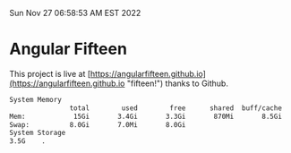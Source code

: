 Sun Nov 27 06:58:53 AM EST 2022

# Angular Fifteen


This project is live at [https://angularfifteen.github.io](https://angularfifteen.github.io "fifteen!") thanks to Github.

```bash
System Memory
               total        used        free      shared  buff/cache   available
Mem:            15Gi       3.4Gi       3.3Gi       870Mi       8.5Gi        10Gi
Swap:          8.0Gi       7.0Mi       8.0Gi
System Storage
3.5G	.
```
```bash
